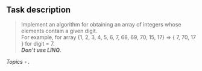 ﻿## Task description ##

>  Implement an algorithm for obtaining an array of integers whose elements contain a given digit.     
> For example, for array {1, 2, 3, 4, 5, 6, 7, 68, 69, 70, 15, 17} => { 7, 70, 17 } for digit = 7.  
> ***Don't use LINQ.***

*Topics -  .*
